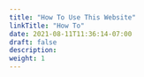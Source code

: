 ```yaml
---
title: "How To Use This Website"
linkTitle: "How To"
date: 2021-08-11T11:36:14-07:00
draft: false
description: 
weight: 1
---
```


